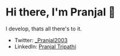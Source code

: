 # Hi there, I'm Pranjal 👋

I develop, thats all there's to it.

- Twitter: [_Pranjal2003](https://x.com/_Pranjal2003)
- LinkedIn: [Pranjal Tripathi](https://www.linkedin.com/in/pranjaltripathi2003/)
